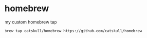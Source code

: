 # homebrew
 my custom homebrew tap
 
`brew tap catskull/homebrew https://github.com/catskull/homebrew`
